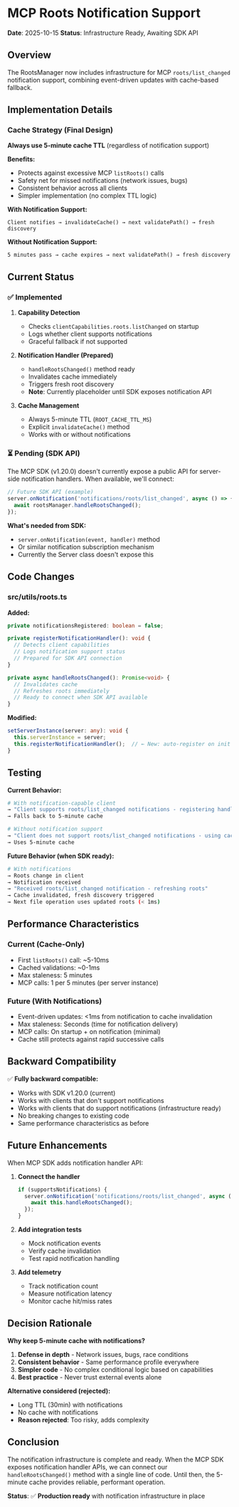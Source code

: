 # MCP Roots Notification Support

**Date**: 2025-10-15
**Status**: Infrastructure Ready, Awaiting SDK API

## Overview

The RootsManager now includes infrastructure for MCP `roots/list_changed` notification support, combining event-driven updates with cache-based fallback.

## Implementation Details

### Cache Strategy (Final Design)

**Always use 5-minute cache TTL** (regardless of notification support)

**Benefits:**
- Protects against excessive MCP `listRoots()` calls
- Safety net for missed notifications (network issues, bugs)
- Consistent behavior across all clients
- Simpler implementation (no complex TTL logic)

**With Notification Support:**
```
Client notifies → invalidateCache() → next validatePath() → fresh discovery
```

**Without Notification Support:**
```
5 minutes pass → cache expires → next validatePath() → fresh discovery
```

## Current Status

### ✅ Implemented

1. **Capability Detection**
   - Checks `clientCapabilities.roots.listChanged` on startup
   - Logs whether client supports notifications
   - Graceful fallback if not supported

2. **Notification Handler (Prepared)**
   - `handleRootsChanged()` method ready
   - Invalidates cache immediately
   - Triggers fresh root discovery
   - **Note**: Currently placeholder until SDK exposes notification API

3. **Cache Management**
   - Always 5-minute TTL (`ROOT_CACHE_TTL_MS`)
   - Explicit `invalidateCache()` method
   - Works with or without notifications

### ⏳ Pending (SDK API)

The MCP SDK (v1.20.0) doesn't currently expose a public API for server-side notification handlers. When available, we'll connect:

```typescript
// Future SDK API (example)
server.onNotification('notifications/roots/list_changed', async () => {
  await rootsManager.handleRootsChanged();
});
```

**What's needed from SDK:**
- `server.onNotification(event, handler)` method
- Or similar notification subscription mechanism
- Currently the Server class doesn't expose this

## Code Changes

### src/utils/roots.ts

**Added:**
```typescript
private notificationsRegistered: boolean = false;

private registerNotificationHandler(): void {
  // Detects client capabilities
  // Logs notification support status
  // Prepared for SDK API connection
}

private async handleRootsChanged(): Promise<void> {
  // Invalidates cache
  // Refreshes roots immediately
  // Ready to connect when SDK API available
}
```

**Modified:**
```typescript
setServerInstance(server: any): void {
  this.serverInstance = server;
  this.registerNotificationHandler();  // ← New: auto-register on init
}
```

## Testing

**Current Behavior:**
```bash
# With notification-capable client
→ "Client supports roots/list_changed notifications - registering handler"
→ Falls back to 5-minute cache

# Without notification support
→ "Client does not support roots/list_changed notifications - using cache-only mode"
→ Uses 5-minute cache
```

**Future Behavior (when SDK ready):**
```bash
# With notifications
→ Roots change in client
→ Notification received
→ "Received roots/list_changed notification - refreshing roots"
→ Cache invalidated, fresh discovery triggered
→ Next file operation uses updated roots (< 1ms)
```

## Performance Characteristics

### Current (Cache-Only)
- First `listRoots()` call: ~5-10ms
- Cached validations: ~0-1ms
- Max staleness: 5 minutes
- MCP calls: 1 per 5 minutes (per server instance)

### Future (With Notifications)
- Event-driven updates: <1ms from notification to cache invalidation
- Max staleness: Seconds (time for notification delivery)
- MCP calls: On startup + on notification (minimal)
- Cache still protects against rapid successive calls

## Backward Compatibility

✅ **Fully backward compatible:**
- Works with SDK v1.20.0 (current)
- Works with clients that don't support notifications
- Works with clients that do support notifications (infrastructure ready)
- No breaking changes to existing code
- Same performance characteristics as before

## Future Enhancements

When MCP SDK adds notification handler API:

1. **Connect the handler**
   ```typescript
   if (supportsNotifications) {
     server.onNotification('notifications/roots/list_changed', async () => {
       await this.handleRootsChanged();
     });
   }
   ```

2. **Add integration tests**
   - Mock notification events
   - Verify cache invalidation
   - Test rapid notification handling

3. **Add telemetry**
   - Track notification count
   - Measure notification latency
   - Monitor cache hit/miss rates

## Decision Rationale

**Why keep 5-minute cache with notifications?**

1. **Defense in depth** - Network issues, bugs, race conditions
2. **Consistent behavior** - Same performance profile everywhere
3. **Simpler code** - No complex conditional logic based on capabilities
4. **Best practice** - Never trust external events alone

**Alternative considered (rejected):**
- Long TTL (30min) with notifications
- No cache with notifications
- **Reason rejected**: Too risky, adds complexity

## Conclusion

The notification infrastructure is complete and ready. When the MCP SDK exposes notification handler APIs, we can connect our `handleRootsChanged()` method with a single line of code. Until then, the 5-minute cache provides reliable, performant operation.

**Status**: ✅ **Production ready** with notification infrastructure in place
